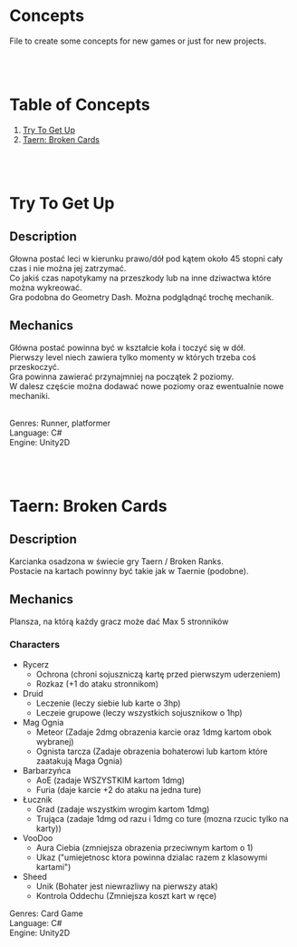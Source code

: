 # Concepts

File to create some concepts for new games or just for new projects.

<br /><br />

# Table of Concepts
1. [Try To Get Up](#Try-To-Get-Up)
2. [Taern: Broken Cards](#Taern-Broken-Cards)

<br /><br />

# Try To Get Up

## Description


Głowna postać leci w kierunku prawo/dół pod kątem około 45 stopni cały czas i nie można jej zatrzymać.<br />
Co jakiś czas napotykamy na przeszkody lub na inne dziwactwa które można wykreować.<br />
Gra podobna do Geometry Dash. Można podglądnąć trochę mechanik.<br />

## Mechanics

Główna postać powinna być w kształcie koła i toczyć się w dół.<br />
Pierwszy level niech zawiera tylko momenty w których trzeba coś przeskoczyć.<br />
Gra powinna zawierać przynajmniej na początek 2 poziomy.<br />
W dalesz częście można dodawać nowe poziomy oraz ewentualnie nowe mechaniki.<br /><br />

Genres: Runner, platformer<br />
Language: C#<br />
Engine: Unity2D

<br /><br />

# Taern: Broken Cards

## Description

Karcianka osadzona w świecie gry Taern / Broken Ranks.<br />
Postacie na kartach powinny być takie jak w Taernie (podobne).<br />

## Mechanics

Plansza, na którą każdy gracz może dać Max 5 stronników

### Characters
- Rycerz
  - Ochrona (chroni sojuszniczą kartę przed pierwszym uderzeniem)
  - Rozkaz (+1 do ataku stronnikom)
- Druid 
  - Leczenie (leczy siebie lub karte o 3hp)
  - Leczeie grupowe (leczy wszystkich sojusznikow o 1hp)
- Mag Ognia 
  - Meteor (Zadaje 2dmg obrazenia karcie oraz 1dmg kartom obok wybranej)
  - Ognista tarcza (Zadaje obrazenia bohaterowi lub kartom które zaatakują Maga Ognia)
- Barbarzyńca 
  - AoE (zadaje WSZYSTKIM kartom 1dmg)
  - Furia (daje karcie +2 do ataku na jedna ture)
- Łucznik 
  - Grad (zadaje wszystkim wrogim kartom 1dmg)
  - Trująca (zadaje 1dmg od razu i 1dmg co ture (mozna rzucic tylko na karty))
- VooDoo 
  - Aura Ciebia (zmniejsza obrazenia przeciwnym kartom o 1)
  - Ukaz ("umiejetnosc ktora powinna dzialac razem z klasowymi kartami")
- Sheed 
  - Unik (Bohater jest niewrazliwy na pierwszy atak)
  - Kontrola Oddechu (Zmniejsza koszt kart w ręce)


Genres: Card Game<br />
Language: C#<br />
Engine: Unity2D

<br /><br />
